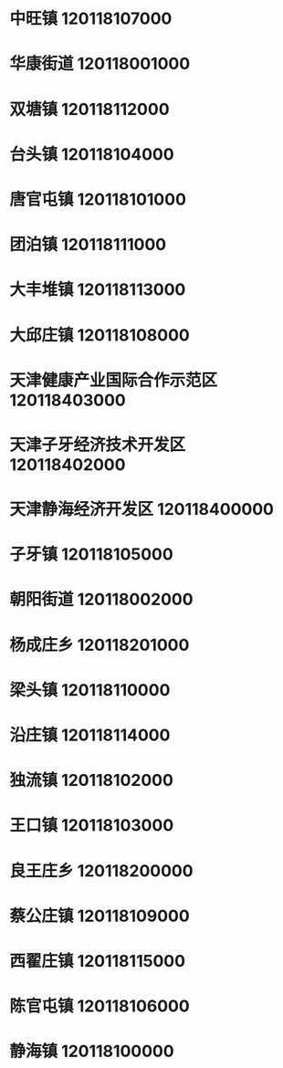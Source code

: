 # 中旺镇 120118107000
# 华康街道 120118001000
# 双塘镇 120118112000
# 台头镇 120118104000
# 唐官屯镇 120118101000
# 团泊镇 120118111000
# 大丰堆镇 120118113000
# 大邱庄镇 120118108000
# 天津健康产业国际合作示范区 120118403000
# 天津子牙经济技术开发区 120118402000
# 天津静海经济开发区 120118400000
# 子牙镇 120118105000
# 朝阳街道 120118002000
# 杨成庄乡 120118201000
# 梁头镇 120118110000
# 沿庄镇 120118114000
# 独流镇 120118102000
# 王口镇 120118103000
# 良王庄乡 120118200000
# 蔡公庄镇 120118109000
# 西翟庄镇 120118115000
# 陈官屯镇 120118106000
# 静海镇 120118100000
